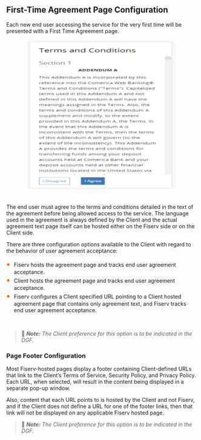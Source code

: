 ## First-Time Agreement Page Configuration


Each new end user accessing the service for the very first time will be presented with a First Time Agreement page.

<center>
<img src="../../../assets/images/First_Time_Aggreement.png" width="400" height="400"> <br/>
</center>
&nbsp;

The end user must agree to the terms and conditions detailed in the text of the agreement before being allowed access to the service. The language used in the agreement is always defined by the Client and the actual agreement text page itself can be hosted either on the Fiserv side or on the Client side. 
&nbsp;

There are three configuration options available to the Client with regard to the behavior of user agreement acceptance:


<style>
    .card-body ul {
        list-style: none;
        padding-left: 20px;
    }
    .card-body ul li::before {
        content: "\2022";
        font-size: 1.5em;
        color: #f60;
        display: inline-block;
        width: 1em;
        margin-left: -1em;
    }
</style>

<div class="card-body">
    <ul>
        <li>Fiserv hosts the agreement page and tracks end user agreement acceptance.</li>
        <li>Client hosts the agreement page and tracks end user agreement acceptance.</li>
        <li>Fiserv configures a Client specified URL pointing to a Client hosted agreement page that contains only agreement text, and Fiserv tracks end user agreement acceptance.</li>
    </ul>
</div>
&nbsp;

> :memo: _**Note:** The Client preference for this option is to be indicated in the DGF._


### Page Footer Configuration

Most Fiserv-hosted pages display a footer containing Client-defined URLs that link to the Client’s Terms of Service, Security Policy, and Privacy Policy. Each URL, when selected, will result in the content being displayed in a separate pop-up window.
&nbsp;

Also, content that each URL points to is hosted by the Client and not Fiserv, and if the Client does not define a URL for one of the footer links, then that link will not be displayed on any applicable Fiserv hosted page.
&nbsp;

> :memo: _**Note:** The Client preference for this option is to be indicated in the DGF._

